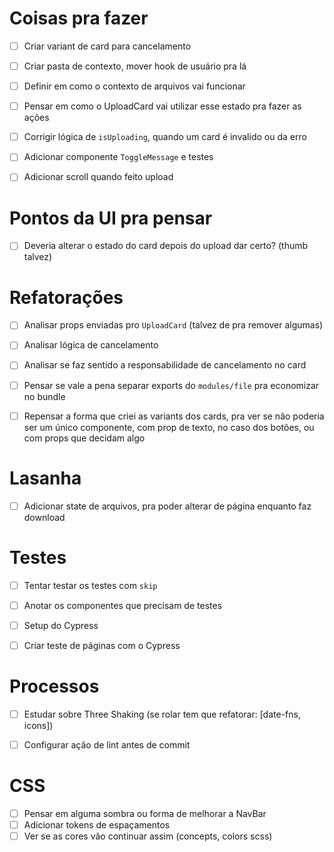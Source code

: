 # Coisas pra fazer
- [ ] Criar variant de card para cancelamento
- [ ] Criar pasta de contexto, mover hook de usuário pra lá
- [ ] Definir em como o contexto de arquivos vai funcionar
- [ ] Pensar em como o UploadCard vai utilizar esse estado pra fazer as ações
- [ ] Corrigir lógica de `isUploading`, quando um card é invalido ou da erro
- [ ] Adicionar componente `ToggleMessage` e testes
- [ ] Adicionar scroll quando feito upload


# Pontos da UI pra pensar
- [ ] Deveria alterar o estado do card depois do upload dar certo? (thumb talvez)


# Refatorações
- [ ] Analisar props enviadas pro `UploadCard` (talvez de pra remover algumas)
- [ ] Analisar lógica de cancelamento
- [ ] Analisar se faz sentido a responsabilidade de cancelamento no card
- [ ] Pensar se vale a pena separar exports do `modules/file` pra economizar no bundle
- [ ] Repensar a forma que criei as variants dos cards, pra ver se não poderia ser um único componente, com prop de texto, no caso dos botões, ou com props que decidam algo


# Lasanha
- [ ] Adicionar state de arquivos, pra poder alterar de página enquanto faz download


# Testes
- [ ] Tentar testar os testes com `skip`
- [ ] Anotar os componentes que precisam de testes
- [ ] Setup do Cypress
- [ ] Criar teste de páginas com o Cypress


# Processos
- [ ] Estudar sobre Three Shaking (se rolar tem que refatorar: [date-fns, icons])
- [ ] Configurar ação de lint antes de commit


# CSS
- [ ] Pensar em alguma sombra ou forma de melhorar a NavBar
- [ ] Adicionar tokens de espaçamentos
- [ ] Ver se as cores vão continuar assim (concepts, colors scss)
